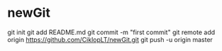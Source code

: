 newGit
======
git init
git add README.md
git commit -m "first commit"
git remote add origin https://github.com/CiklopLT/newGit.git
git push -u origin master
